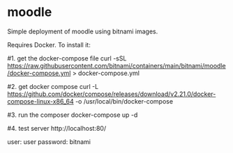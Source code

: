 # moodle

Simple deployment of moodle using bitnami images.

Requires Docker. To install it:


#1. get the docker-compose file
curl -sSL https://raw.githubusercontent.com/bitnami/containers/main/bitnami/moodle/docker-compose.yml > docker-compose.yml

#2. get docker compose
curl -L https://github.com/docker/compose/releases/download/v2.21.0/docker-compose-linux-x86_64 -o /usr/local/bin/docker-compose


#3. run the composer
docker-compose up -d

#4. test server
http://localhost:80/


user: user
password: bitnami
